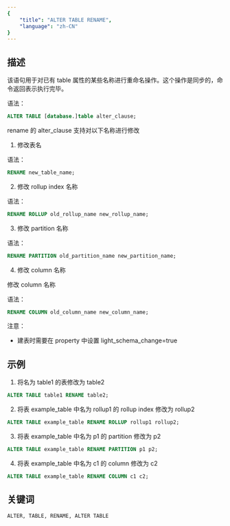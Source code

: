 ```yaml
---
{
    "title": "ALTER TABLE RENAME",
    "language": "zh-CN"
}
---
```


<!--
Licensed to the Apache Software Foundation (ASF) under one
or more contributor license agreements.  See the NOTICE file
distributed with this work for additional information
regarding copyright ownership.  The ASF licenses this file
to you under the Apache License, Version 2.0 (the
"License"); you may not use this file except in compliance
with the License.  You may obtain a copy of the License at

  http://www.apache.org/licenses/LICENSE-2.0

Unless required by applicable law or agreed to in writing,
software distributed under the License is distributed on an
"AS IS" BASIS, WITHOUT WARRANTIES OR CONDITIONS OF ANY
KIND, either express or implied.  See the License for the
specific language governing permissions and limitations
under the License.
-->



## 描述

该语句用于对已有 table 属性的某些名称进行重命名操作。这个操作是同步的，命令返回表示执行完毕。

语法：

```sql
ALTER TABLE [database.]table alter_clause;
```

rename 的 alter_clause 支持对以下名称进行修改

1. 修改表名

语法：

```sql
RENAME new_table_name;
```

2. 修改 rollup index 名称

 语法：

```sql
RENAME ROLLUP old_rollup_name new_rollup_name;
```

3. 修改 partition 名称

语法：

```sql
RENAME PARTITION old_partition_name new_partition_name;    
```

4.  修改 column 名称
  
修改 column 名称

语法：

```sql
RENAME COLUMN old_column_name new_column_name;    
```

注意：
- 建表时需要在 property 中设置 light_schema_change=true


## 示例

1. 将名为 table1 的表修改为 table2

```sql
ALTER TABLE table1 RENAME table2;
```

2. 将表 example_table 中名为 rollup1 的 rollup index 修改为 rollup2

```sql
ALTER TABLE example_table RENAME ROLLUP rollup1 rollup2;
```

3. 将表 example_table 中名为 p1 的 partition 修改为 p2

```sql
ALTER TABLE example_table RENAME PARTITION p1 p2;
```

4. 将表 example_table 中名为 c1 的 column 修改为 c2

```sql
ALTER TABLE example_table RENAME COLUMN c1 c2;
```

## 关键词

```text
ALTER, TABLE, RENAME, ALTER TABLE
```



